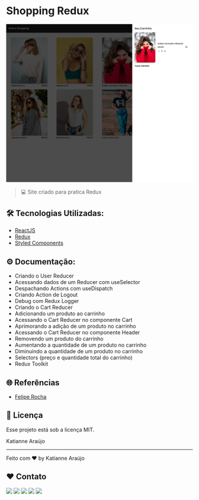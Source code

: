 # Shopping Redux
![site](https://github.com/katianne23/study-redux/blob/main/public/preview.png)

> 💻 Site criado para pratica Redux


## 🛠 Tecnologias Utilizadas:
- [ReactJS](https://react.dev/)
- [Redux](https://redux.js.org/)
- [Styled Components](https://styled-components.com/)

## ⚙ Documentação:
- Criando o User Reducer
- Acessando dados de um Reducer com useSelector
- Despachando Actions com useDispatch
- Criando Action de Logout
- Debug com Redux Logger
- Criando o Cart Reducer
- Adicionando um produto ao carrinho
- Acessando o Cart Reducer no componente Cart
- Aprimorando a adição de um produto no carrinho
- Acessando o Cart Reducer no componente Header 
- Removendo um produto do carrinho
- Aumentando a quantidade de um produto no carrinho
- Diminuindo a quantidade de um produto no carrinho
- Selectors (preço e quantidade total do carrinho)
- Redux Toolkit

## 🌐 Referências
- [Felipe Rocha](https://youtu.be/mXI2-gjIZ40?si=VP6KIGOvwVLfdkZC)
## :memo: Licença

Esse projeto está sob a licença MIT.

Katianne Araújo

---

Feito com ♥ by  Katianne Araújo 
## ♥ Contato

 <a href="https://instagram.com/katianne.araujo" target="_blank"><img src="https://img.shields.io/badge/-Instagram-%23E4405F?style=for-the-badge&logo=instagram&logoColor=white" target="_blank"></a>
 	<a href="https://t.me/Katiannearaujo" target="_blank"><img src="https://img.shields.io/badge/Telegram-2CA5E0?style=for-the-badge&logo=telegram&logoColor=white"></a>
 <a href="https://discord.gg/jSpXMenR" target="_blank"><img src="https://img.shields.io/badge/Discord-7289DA?style=for-the-badge&logo=discord&logoColor=white" target="_blank"></a> 
  <a href = "mailto:katianne40@gmail.com"><img src="https://img.shields.io/badge/-Gmail-%23333?style=for-the-badge&logo=gmail&logoColor=white" target="_blank"></a>
  <a href="https://www.linkedin.com/in/katianne-ara%C3%BAjo-dos-santos-a7ab44204/" target="_blank"><img src="https://img.shields.io/badge/-LinkedIn-%230077B5?style=for-the-badge&logo=linkedin&logoColor=white" target="_blank"></a> 

